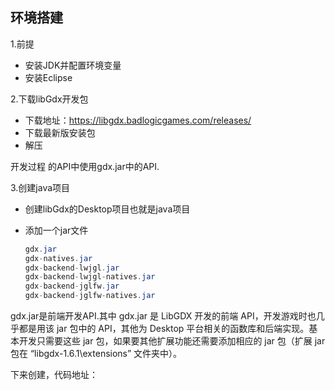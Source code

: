   ## 环境搭建

1.前提

- 安装JDK并配置环境变量
- 安装Eclipse

2.下载libGdx开发包

- 下载地址：<https://libgdx.badlogicgames.com/releases/> 
- 下载最新版安装包
- 解压

开发过程 的API中使用gdx.jar中的API.

3.创建java项目

- 创建libGdx的Desktop项目也就是java项目

- 添加一个jar文件

  ```java
  gdx.jar
  gdx-natives.jar
  gdx-backend-lwjgl.jar
  gdx-backend-lwjgl-natives.jar
  gdx-backend-jglfw.jar
  gdx-backend-jglfw-natives.jar
  ```

gdx.jar是前端开发API.其中 gdx.jar 是 LibGDX 开发的前端 API，开发游戏时也几乎都是用该 jar 包中的 API，其他为 Desktop 平台相关的函数库和后端实现。基本开发只需要这些 jar 包，如果要其他扩展功能还需要添加相应的 jar 包（扩展 jar 包在 “libgdx-1.6.1\extensions” 文件夹中）。

下来创建，代码地址：

